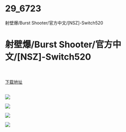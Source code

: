 # 29_6723
射壁爆/Burst Shooter/官方中文/[NSZ]-Switch520
# 射壁爆/Burst Shooter/官方中文/[NSZ]-Switch520
 <br/></br>
[下载地址](https://www.switch520.cc/article/6723 "下载地址")
<br/></br>

<p><span><strong><img src="https://www.switch520.cc/muke_img/upload_art_editor_20201018-1_5b7f037d55aa6e942447eaba7a208d0f.jpg"></strong></span></p>
<p><span><strong><img src="https://www.switch520.cc/muke_img/upload_art_editor_20201018-1_9fd8a41726c364e0d5e9df728813ca92.jpg"></strong></span></p>
<p><span><strong><img src="https://www.switch520.cc/muke_img/upload_art_editor_20201018-1_e53f8d1176bd02b3d66aa5f487850b14.jpg"></strong></span></p>
<p><span><strong><img src="https://www.switch520.cc/muke_img/upload_art_editor_20201018-1_5d4a5ce253b3868bb17f6867ccbd6a79.jpg"></strong></span></p>
<p></p>
<p></p>
